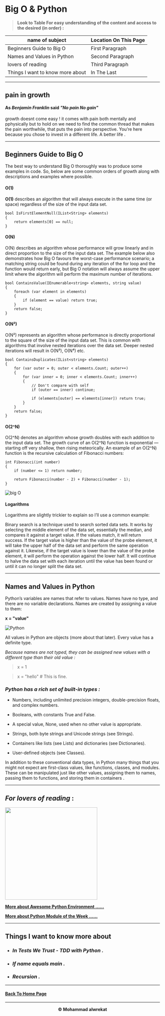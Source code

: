 # Big O & Python

> **Look to Table For easy understanding of the content and access to the desired (in order) :**

|name of subject      | Location On This Page|
|---------------------|---------------------|
|Beginners Guide to Big O|First Paragraph|
|Names and Values in Python|Second Paragraph|
|lovers of reading|Third Paragraph|
|Things I want to know more about|In The Last|

---
## pain in growth

#### As *Benjamin Franklin* said ***"No pain No gain"***

growth doesnt come easy ! it comes with pain both mentally and pphysically but to hold on we need to find the common thread that makes the pain worthwhile, that puts the pain into perspective. You’re here because you chose to invest in a different life. A better life .

---
## Beginners Guide to Big O

The best way to understand Big O thoroughly was to produce some examples in code. So, below are some common orders of growth along with descriptions and examples where possible.

#### **O(1)**

**O(1)** describes an algorithm that will always execute in the same time (or space) regardless of the size of the input data set.

    bool IsFirstElementNull(IList<String> elements)
    {
        return elements[0] == null;
    }

#### **O(N)**
O(N) describes an algorithm whose performance will grow linearly and in direct proportion to the size of the input data set. The example below also demonstrates how Big O favours the worst-case performance scenario; a matching string could be found during any iteration of the for loop and the function would return early, but Big O notation will always assume the upper limit where the algorithm will perform the maximum number of iterations.

    bool ContainsValue(IEnumerable<string> elements, string value)
    {
        foreach (var element in elements)
        {
            if (element == value) return true; 
        }     
        return false; 
    }

#### **O(N²)**
O(N²) represents an algorithm whose performance is directly proportional to the square of the size of the input data set. This is common with algorithms that involve nested iterations over the data set. Deeper nested iterations will result in O(N³), O(N⁴) etc.

    bool ContainsDuplicates(IList<string> elements)
    {
        for (var outer = 0; outer < elements.Count; outer++) 
        {
            for (var inner = 0; inner < elements.Count; inner++) 
            {   
                // Don't compare with self 
                if (outer == inner) continue;             
            
                if (elements[outer] == elements[inner]) return true; 
            }
        }    
        return false;
    }

#### **O(2^N)**
O(2^N) denotes an algorithm whose growth doubles with each addition to the input data set. The growth curve of an O(2^N) function is exponential — starting off very shallow, then rising meteorically. An example of an O(2^N) function is the recursive calculation of Fibonacci numbers:

    int Fibonacci(int number)
    {
        if (number <= 1) return number;
       
        return Fibonacci(number - 2) + Fibonacci(number - 1); 
    }

![big O](https://www.educative.io/v2api/editorpage/6522953121398784/image/5162949189566464)


#### **Logarithms**

Logarithms are slightly trickier to explain so I’ll use a common example:

Binary search is a technique used to search sorted data sets. It works by selecting the middle element of the data set, essentially the median, and compares it against a target value. If the values match, it will return success. If the target value is higher than the value of the probe element, it will take the upper half of the data set and perform the same operation against it. Likewise, if the target value is lower than the value of the probe element, it will perform the operation against the lower half. It will continue to halve the data set with each iteration until the value has been found or until it can no longer split the data set.

---
## Names and Values in Python

Python’s variables are names that refer to values. Names have no type, and there are no variable declarations. Names are created by assigning a value to them:

**x = "value"**

![Python](https://cdn.analyticsvidhya.com/wp-content/uploads/2021/07/38787wallpaper.png)

All values in Python are objects (more about that later). Every value has a definite type.

*Because names are not typed, they can be assigned new values with a different type than their old value :*

> x = 1

> x = "hello"     # This is fine.

### ***Python has a rich set of built-in types :***

* Numbers, including unlimited precision integers, double-precision floats, and complex numbers.

* Booleans, with constants True and False.

* A special value, None, used when no other value is appropriate.

* Strings, both byte strings and Unicode strings (see Strings).

* Containers like lists (see Lists) and dictionaries (see Dictionaries).

* User-defined objects (see Classes).

In addition to these conventional data types, in Python many things that you might not expect are first-class values, like functions, classes, and modules. These can be manipulated just like other values, assigning them to names, passing them to functions, and storing them in containers .

---
## ***For lovers of reading*** :

<img src='https://www.lovereading.co.uk/content/images/love-reading-generic-facebook-image.jpg' height='300'>


**[More about Awesome Python Environment ......](https://towardsdatascience.com/how-to-setup-an-awesome-python-environment-for-data-science-or-anything-else-35d358cc95d5?gi=6a6c1f098521)**

**[More about Python Module of the Week ......](https://pymotw.com/3/index.html)**

---
## Things I want to know more about

* ### ***In Tests We Trust - TDD with Python .***

* ### ***If name equals main .***

* ### ***Recursion .***

---
#### [Back To Home Page](https://mhmadwrekat.github.io/reading-notes)

---
<b>
<p align="center">
© Mohammad alwrekat
</p>
